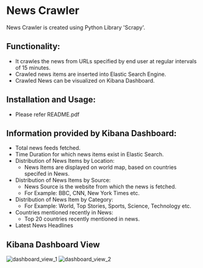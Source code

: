 # News Crawler
News Crawler is created using Python Library 'Scrapy'.

## Functionality:
  * It crawles the news from URLs specified by end user at regular intervals of 15 minutes.
  * Crawled news items are inserted into Elastic Search Engine.
  * Crawled News can be visualized on Kibana Dashboard.

## Installation and Usage:
  * Please refer README.pdf
  
## Information provided by Kibana Dashboard:
  * Total news feeds fetched.
  * Time Duration for which news items exist in Elastic Search.
  * Distribution of News Items by Location:
    * News Items are displayed on world map, based on countries specifed in News.
  * Distribution of News Items by Source:
    * News Source is the website from which the news is fetched.
    * For Example: BBC, CNN, New York Times etc.
  * Distribution of News Item by Category:
    * For Example: World, Top Stories, Sports, Science, Technology etc. 
  * Countries mentioned recently in News:
    * Top 20 countries recently mentioned in news.
  * Latest News Headlines
  
 ## Kibana Dashboard View
 
![dashboard_view_1](https://user-images.githubusercontent.com/14314997/28247540-2280448e-6a50-11e7-8c44-2a84fd5bfe46.png)
![dashboard_view_2](https://user-images.githubusercontent.com/14314997/28247541-2619df42-6a50-11e7-94d1-56723d3c2c1a.png)

